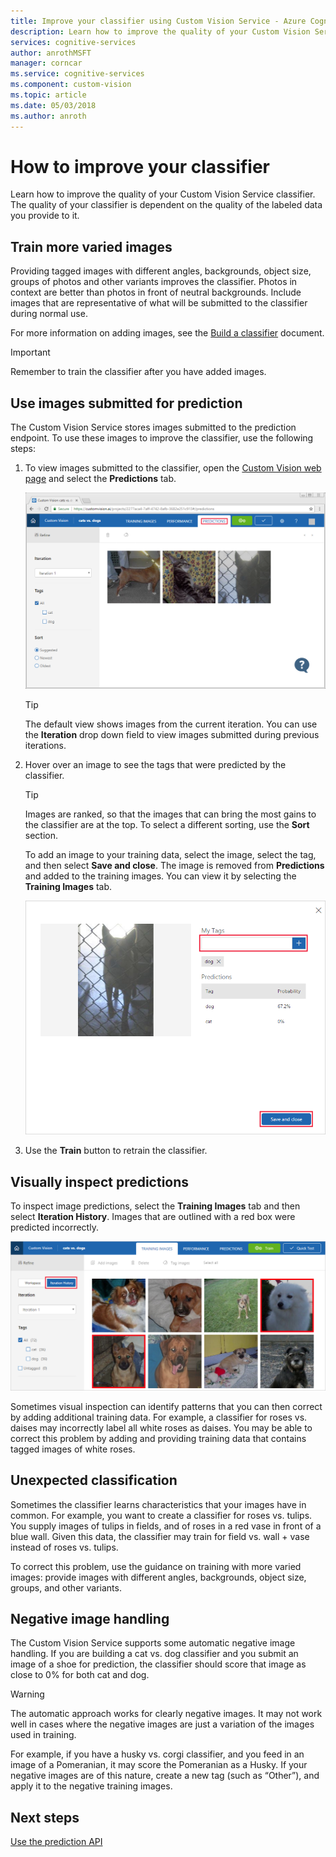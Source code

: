 ```yaml
---
title: Improve your classifier using Custom Vision Service - Azure Cognitive Services | Microsoft Docs
description: Learn how to improve the quality of your Custom Vision Service classifier.
services: cognitive-services
author: anrothMSFT
manager: corncar
ms.service: cognitive-services
ms.component: custom-vision
ms.topic: article
ms.date: 05/03/2018
ms.author: anroth
---
```


# How to improve your classifier

Learn how to improve the quality of your Custom Vision Service classifier. The quality of your classifier is dependent on the quality of the labeled data you provide to it. 

## Train more varied images

Providing tagged images with different angles, backgrounds, object size, groups of photos and other variants improves the classifier. Photos in context are better than photos in front of neutral backgrounds. Include images that are representative of what will be submitted to the classifier during normal use.

For more information on adding images, see the [Build a classifier](getting-started-build-a-classifier.md) document.

> [!IMPORTANT]
> Remember to train the classifier after you have added images.

## Use images submitted for prediction

The Custom Vision Service stores images submitted to the prediction endpoint. To use these images to improve the classifier, use the following steps:

1. To view images submitted to the classifier, open the [Custom Vision web page](https://customvision.ai) and select the __Predictions__ tab.

    ![Image of the predictions tab](./media/getting-started-improving-your-classifier/predictions-tab.png)

    > [!TIP]
    > The default view shows images from the current iteration. You can use the __Iteration__ drop down field to view images submitted during previous iterations.

2. Hover over an image to see the tags that were predicted by the classifier.

    > [!TIP]
    > Images are ranked, so that the images that can bring the most gains to the classifier are at the top. To select a different sorting, use the __Sort__ section.

    To add an image to your training data, select the image, select the tag, and then select __Save and close__. The image is removed from __Predictions__ and added to the training images. You can view it by selecting the __Training Images__ tab.

    ![Image of the tagging page](./media/getting-started-improving-your-classifier/tag-image.png)

3. Use the __Train__ button to retrain the classifier.

## Visually inspect predictions

To inspect image predictions, select the __Training Images__ tab and then select __Iteration History__. Images that are outlined with a red box were predicted incorrectly.

![Image of the iteration history](./media/getting-started-improving-your-classifier/iteration-history.png)

Sometimes visual inspection can identify patterns that you can then correct by adding additional training data. For example, a classifier for roses vs. daises may incorrectly label all white roses as daises. You may be able to correct this problem by adding and providing training data that contains tagged images of white roses.

## Unexpected classification

Sometimes the classifier learns characteristics that your images have in common. For example, you want to create a classifier for roses vs. tulips. You supply images of tulips in fields, and of roses in a red vase in front of a blue wall. Given this data, the classifier may train for field vs. wall + vase instead of roses vs. tulips.

To correct this problem, use the guidance on training with more varied images: provide images with different angles, backgrounds, object size, groups, and other variants.

## Negative image handling

The Custom Vision Service supports some automatic negative image handling. If you are building a cat vs. dog classifier and you submit an image of a shoe for prediction, the classifier should score that image as close to 0% for both cat and dog. 

> [!WARNING]
> The automatic approach works for clearly negative images. It may not work well in cases where the negative images are just a variation of the images used in training. 
>
> For example, if you have a husky vs. corgi classifier, and you feed in an image of a Pomeranian, it may score the Pomeranian as a Husky. If your negative images are of this nature, create a new tag (such as “Other”), and apply it to the negative training images.

## Next steps

[Use the prediction API](use-prediction-api.md)